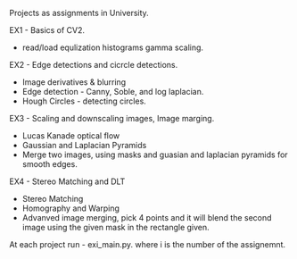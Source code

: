 Projects as assignments in University.

EX1 - Basics of CV2.
* read/load equlization histograms gamma scaling.

EX2 - Edge detections and cicrcle detections.
* Image derivatives & blurring
* Edge detection - Canny, Soble, and log laplacian.
* Hough Circles - detecting circles.

EX3 - Scaling and downscaling images, Image marging.
* Lucas Kanade optical flow
* Gaussian and Laplacian Pyramids
* Merge two images, using masks and guasian and laplacian pyramids for smooth edges.

EX4 - Stereo Matching and DLT
* Stereo Matching
* Homography and Warping
* Advanved image merging, pick 4 points and it will blend the second image using the given mask in the rectangle given. 

At each project run - exi_main.py.
where i is the number of the assignemnt.

